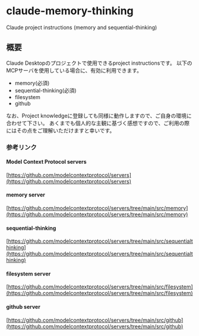 # claude-memory-thinking
Claude project instructions (memory and sequential-thinking)

## 概要
Claude Desktopのプロジェクトで使用できるproject instructionsです。
以下のMCPサーバを使用している場合に、有効に利用できます。
 - memory(必須)
 - sequential-thinking(必須)
 - filesystem
 - github

なお、Project knowledgeに登録しても同様に動作しますので、ご自身の環境に合わせて下さい。
あくまでも個人的な主観に基づく感想ですので、ご利用の際にはその点をご理解いただけますと幸いです。

### 参考リンク
#### Model Context Protocol servers
[https://github.com/modelcontextprotocol/servers](https://github.com/modelcontextprotocol/servers)
#### memory server
[https://github.com/modelcontextprotocol/servers/tree/main/src/memory](https://github.com/modelcontextprotocol/servers/tree/main/src/memory)
#### sequential-thinking
[https://github.com/modelcontextprotocol/servers/tree/main/src/sequentialthinking](https://github.com/modelcontextprotocol/servers/tree/main/src/sequentialthinking)
#### filesystem server
[https://github.com/modelcontextprotocol/servers/tree/main/src/filesystem](https://github.com/modelcontextprotocol/servers/tree/main/src/filesystem)
#### github server
[https://github.com/modelcontextprotocol/servers/tree/main/src/github](https://github.com/modelcontextprotocol/servers/tree/main/src/github)

